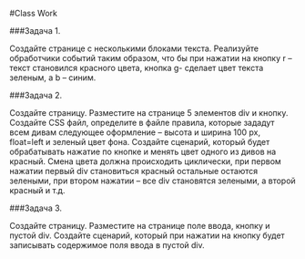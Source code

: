 #Class Work 

###Задача 1. 

Создайте странице с несколькими блоками текста. Реализуйте обработчики событий таким образом, что бы при нажатии на кнопку r – текст становился красного цвета, кнопка g- сделает цвет текста зеленым, а b – синим.  

###Задача 2.  

Создайте страницу. Разместите на странице 5 элементов div и кнопку. Создайте CSS файл, определите в файле правила, которые зададут всем дивам следующее оформление – высота и ширина 100 px, float=left и зеленый цвет фона. 
Создайте сценарий, который будет обрабатывать нажатие по кнопке и менять цвет одного из дивов на красный. Смена цвета должна происходить циклически, при первом нажатии первый div становиться красный остальные остаются зелеными, при втором нажатии – все div становятся зелеными, а второй красный и т.д. 

###Задача 3.  

Создайте страницу. Разместите на странице поле ввода, кнопку и пустой div.  Создайте сценарий, который при нажатии на кнопку будет записывать содержимое поля ввода в пустой div. 



